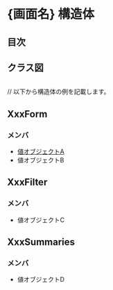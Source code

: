 # {画面名} 構造体

## 目次


## クラス図
```mermaid

```

// 以下から構造体の例を記載します。
## XxxForm
### メンバ
- [値オブジェクトA](値オブジェクトA.md)
- 値オブジェクトB

## XxxFilter
### メンバ
- 値オブジェクトC

## XxxSummaries
### メンバ
- 値オブジェクトD





